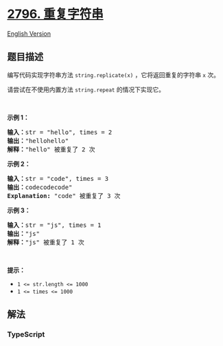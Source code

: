 # [2796. 重复字符串](https://leetcode.cn/problems/repeat-string)

[English Version](/solution/2700-2799/2796.Repeat%20String/README_EN.md)

## 题目描述

<!-- 这里写题目描述 -->

<p>编写代码实现字符串方法 <code>string.replicate(x)</code> ，它将返回重复的字符串 <code>x</code> 次。</p>

<p>请尝试在不使用内置方法 <code>string.repeat</code> 的情况下实现它。</p>

<p>&nbsp;</p>

<p><strong class="example">示例 1：</strong></p>

<pre>
<b>输入：</b>str = "hello", times = 2
<b>输出：</b>"hellohello"
<b>解释：</b>"hello" 被重复了 2 次
</pre>

<p><strong class="example">示例 2：</strong></p>

<pre>
<strong>输入：</strong>str = "code", times = 3
<b>输出：</b>codecodecode"
<strong>Explanation:</strong> "code" 被重复了 3 次
</pre>

<p><strong class="example">示例 3：</strong></p>

<pre>
<b>输入：</b>str = "js", times = 1
<b>输出：</b>"js"
<b>解释：</b>"js" 被重复了 1 次
</pre>

<p>&nbsp;</p>

<p><strong>提示：</strong></p>

<ul>
	<li><code>1 &lt;= str.length &lt;= 1000</code></li>
	<li><code>1 &lt;= times &lt;= 1000</code></li>
</ul>

## 解法

<!-- 这里可写通用的实现逻辑 -->

<!-- tabs:start -->

### **TypeScript**

<!-- 这里可写当前语言的特殊实现逻辑 -->

```ts

```

<!-- tabs:end -->
